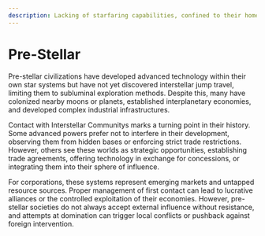 ```yaml
---
description: Lacking of starfaring capabilities, confined to their homeworld starsystem.
---
```


# Pre-Stellar

Pre-stellar civilizations have developed advanced technology within their own star systems but have not yet discovered interstellar jump travel, limiting them to subluminal exploration methods. Despite this, many have colonized nearby moons or planets, established interplanetary economies, and developed complex industrial infrastructures.

Contact with Interstellar Communitys marks a turning point in their history. Some advanced powers prefer not to interfere in their development, observing them from hidden bases or enforcing strict trade restrictions. However, others see these worlds as strategic opportunities, establishing trade agreements, offering technology in exchange for concessions, or integrating them into their sphere of influence.

For corporations, these systems represent emerging markets and untapped resource sources. Proper management of first contact can lead to lucrative alliances or the controlled exploitation of their economies. However, pre-stellar societies do not always accept external influence without resistance, and attempts at domination can trigger local conflicts or pushback against foreign intervention.
